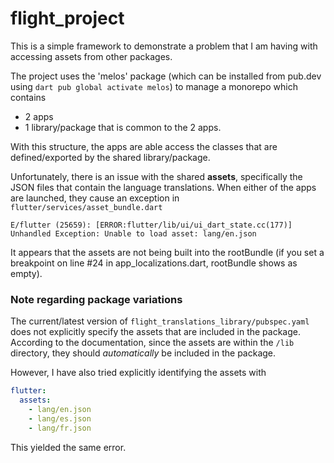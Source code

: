 # flight_project

This is a simple framework to demonstrate a problem that I am having with accessing assets from other packages.

The project uses the 'melos' package (which can be installed from pub.dev using `dart pub global activate melos`) to manage a monorepo which contains
- 2 apps
- 1 library/package that is common to the 2 apps.

With this structure, the apps are able access the classes that are defined/exported by the shared library/package.

Unfortunately, there is an issue with the shared **assets**, specifically the JSON files that contain the language translations.
When either of the apps are launched, they cause an exception in `flutter/services/asset_bundle.dart`

`E/flutter (25659): [ERROR:flutter/lib/ui/ui_dart_state.cc(177)] Unhandled Exception: Unable to load asset: lang/en.json`

It appears that the assets are not being built into the rootBundle (if you set a breakpoint on line #24 in app_localizations.dart, rootBundle shows as empty).


### Note regarding package variations
The current/latest version of `flight_translations_library/pubspec.yaml` does not explicitly specify the assets that are included in the package.
According to the documentation, since the assets are within the `/lib` directory, they should _automatically_ be included in the package.

However, I have also tried explicitly identifying the assets with
```yaml
flutter:
  assets:
    - lang/en.json
    - lang/es.json
    - lang/fr.json
```
This yielded the same error.
